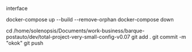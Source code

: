 interface

docker-compose up --build --remove-orphan
docker-compose down



cd /home/solenopsis/Documents/work-business/barque-postauto/dev/total-project-very-small-config-v0.07
git add .
git commit -m "okok"
git push